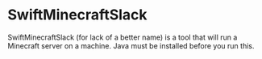 # SwiftMinecraftSlack

SwiftMinecraftSlack (for lack of a better name) is a tool that will run a Minecraft server on a machine.  Java must be installed before you run this.
